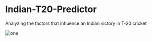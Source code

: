 # Indian-T20-Predictor
Analyzing the factors that influence an Indian victory in T-20 cricket

![one](https://user-images.githubusercontent.com/17532089/44306358-fe553980-a341-11e8-913d-e9deb3b8c839.jpg)
